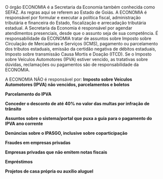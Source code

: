 O órgão ECONOMIA é a Secretaria da Economia também conhecida como SEFAZ. As regras aqui se referem ao Estado de Goiás. A ECONOMIA é responsável por formular e executar a política fiscal, administração tributária e financeira do Estado, fiscalização e arrecadação tributária estadual. A Secretaria da Economia é responsável por agendar atendimentos presenciais, desde que o assunto seja de sua competência. É responsabilidade da ECONOMIA tratar de assuntos sobre Imposto sobre Circulação de Mercadorias e Serviços (ICMS), pagamento ou parcelamento dos tributos estaduais, emissão da certidão negativa de débitos estaduais, Imposto sobre transmissão Causa Mortis e Doação (ITCD).
Se o Imposto sobre Veículos Automotores (IPVA) estiver vencido, as tratativas sobre dúvidas, reclamações ou pagamentos são de responsabilidade da ECONOMIA.

A ECONOMIA NÃO é responsável por:
**Imposto sobre Veículos Automotores (IPVA) não vencidos, parcelamentos e boletos**

**Parcelamento do IPVA**

**Conceder o desconto de até 40% no valor das multas por infração de trânsito**

**Assuntos sobre o sistema/portal que puxa a guia para o pagamento do IPVA ano corrente**

**Denúncias sobre o IPASGO, inclusive sobre coparticipação**

**Fraudes em empresas privadas**

**Empresas privadas que não emitem notas fiscais**

**Empréstimos**

**Projetos de casa própria ou auxílio aluguel**
